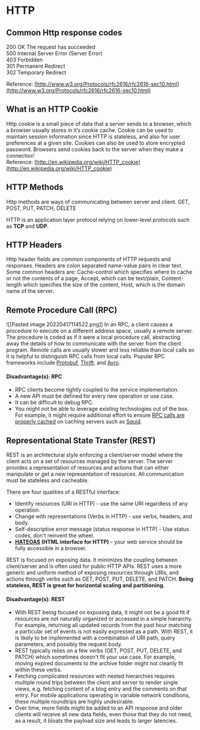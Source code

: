 # HTTP

## Common Http response codes  

200 OK The request has succeeded  
500 Internal Server Error (Server Error)  
403 Forbidden  
301 Permanent Redirect  
302 Temporary Redirect

Reference: [http://www.w3.org/Protocols/rfc2616/rfc2616-sec10.html](http://www.w3.org/Protocols/rfc2616/rfc2616-sec10.html)

## What is an HTTP Cookie

Http cookie is a small piece of data that a server sends to a browser, which a browser usually stores in it’s cookie cache. Cookie can be used to maintain session information since HTTP is stateless, and also for user preferences at a given site. Cookies can also be used to store encrypted password. Browsers send cookies back to the server when they make a connection’  
Reference: [http://en.wikipedia.org/wiki/HTTP_cookie](http://en.wikipedia.org/wiki/HTTP_cookie)

## HTTP Methods

Http methods are ways of communicating between server and client. 
GET, POST, PUT, PATCH, DELETE

HTTP is an application layer protocol relying on lower-level protocols such as **TCP** and **UDP**.


## HTTP Headers

Http header fields are common components of HTTP requests and responses. Headers are colon separated name-value pairs in clear text. Some common headers are: Cache-control which specifies where to cache or not the contents of a page, Accept, which can be text/plain, Content-length which specifies the size of the content, Host, which is the domain name of the server.  

## Remote Procedure Call (RPC)
![[Pasted image 20220417114522.png]]
In an RPC, a client causes a procedure to execute on a different address space, usually a remote server. The procedure is coded as if it were a local procedure call, abstracting away the details of how to communicate with the server from the client program. Remote calls are usually slower and less reliable than local calls so it is helpful to distinguish RPC calls from local calls. Popular RPC frameworks include [Protobuf](https://developers.google.com/protocol-buffers/), [Thrift](https://thrift.apache.org/), and [Avro](https://avro.apache.org/docs/current/).

#### Disadvantage(s): RPC
-   RPC clients become tightly coupled to the service implementation.
-   A new API must be defined for every new operation or use case.
-   It can be difficult to debug RPC.
-   You might not be able to leverage existing technologies out of the box. For example, it might require additional effort to ensure [RPC calls are properly cached](http://etherealbits.com/2012/12/debunking-the-myths-of-rpc-rest/) on caching servers such as [Squid](http://www.squid-cache.org/).

## Representational State Transfer (REST)
REST is an architectural style enforcing a client/server model where the client acts on a set of resources managed by the server. The server provides a representation of resources and actions that can either manipulate or get a new representation of resources. All communication must be stateless and cacheable.

There are four qualities of a RESTful interface:
-   Identify resources (URI in HTTP) - use the same URI regardless of any operation.
-   Change with representations (Verbs in HTTP) - use verbs, headers, and body.
-   Self-descriptive error message (status response in HTTP) - Use status codes, don't reinvent the wheel.
-   **[HATEOAS](http://restcookbook.com/Basics/hateoas/) (HTML interface for HTTP)** - your web service should be fully accessible in a browser.

REST is focused on exposing data. It minimizes the coupling between client/server and is often used for public HTTP APIs. REST uses a more generic and uniform method of exposing resources through URIs, and actions through verbs such as GET, POST, PUT, DELETE, and PATCH. **Being stateless, REST is great for horizontal scaling and partitioning.**

#### Disadvantage(s): REST
-   With REST being focused on exposing data, it might not be a good fit if resources are not naturally organized or accessed in a simple hierarchy. For example, returning all updated records from the past hour matching a particular set of events is not easily expressed as a path. With REST, it is likely to be implemented with a combination of URI path, query parameters, and possibly the request body.
-   REST typically relies on a few verbs (GET, POST, PUT, DELETE, and PATCH) which sometimes doesn't fit your use case. For example, moving expired documents to the archive folder might not cleanly fit within these verbs.
-   Fetching complicated resources with nested hierarchies requires multiple round trips between the client and server to render single views, e.g. fetching content of a blog entry and the comments on that entry. For mobile applications operating in variable network conditions, these multiple roundtrips are highly undesirable.
-   Over time, more fields might be added to an API response and older clients will receive all new data fields, even those that they do not need, as a result, it bloats the payload size and leads to larger latencies.